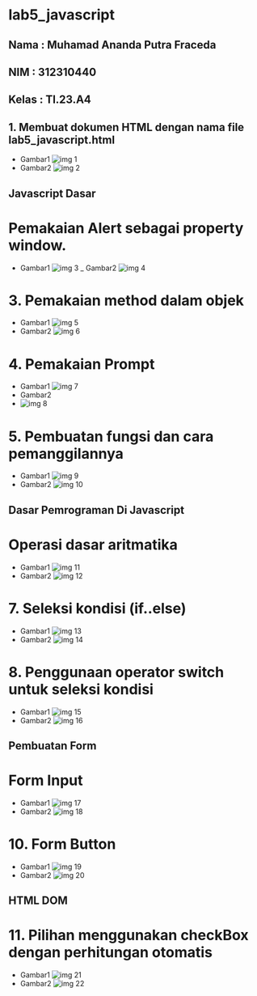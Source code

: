 # lab5_javascript
## Nama  : Muhamad Ananda Putra Fraceda
## NIM   : 312310440
## Kelas : TI.23.A4
## 1. Membuat dokumen HTML dengan nama file lab5_javascript.html
- Gambar1
  ![img 1](Screenshot/1.png)
- Gambar2
  ![img 2](Screenshot/2.png)
## Javascript Dasar 
# Pemakaian Alert sebagai property window.
- Gambar1
  ![img 3](Screenshot/3.png)
_ Gambar2
  ![img 4](Screenshot/4.png)
# 3. Pemakaian method dalam objek
- Gambar1
  ![img 5](Screenshot/5.png)
- Gambar2
  ![img 6](Screenshot/6.png)
# 4. Pemakaian Prompt
- Gambar1
  ![img 7](Screenshot/7.png)
- Gambar2
- ![img 8](Screenshot/8.png)
# 5. Pembuatan fungsi dan cara pemanggilannya
- Gambar1
  ![img 9](Screenshot/9.png)
- Gambar2
  ![img 10](Screenshot/10.png)
## Dasar Pemrograman Di Javascript 
# Operasi dasar aritmatika
- Gambar1
  ![img 11](Screenshot/11.png)
- Gambar2
  ![img 12](Screenshot/12.png)
# 7. Seleksi kondisi (if..else)
- Gambar1
  ![img 13](Screenshot/13.png)
- Gambar2
  ![img 14](Screenshot/14.png)
# 8. Penggunaan operator switch untuk seleksi kondisi
- Gambar1
  ![img 15](Screenshot/15.png)
- Gambar2
  ![img 16](Screenshot/16.png)
## Pembuatan Form
# Form Input
- Gambar1
  ![img 17](Screenshot/17.png)
- Gambar2
  ![img 18](Screenshot/18.png)
# 10. Form Button
- Gambar1
  ![img 19](Screenshot/19.png)
- Gambar2
  ![img 20](Screenshot/20.png)
## HTML DOM
# 11. Pilihan menggunakan checkBox dengan perhitungan otomatis
- Gambar1
  ![img 21](Screenshot/21.png)
- Gambar2
  ![img 22](Screenshot/22.png)
